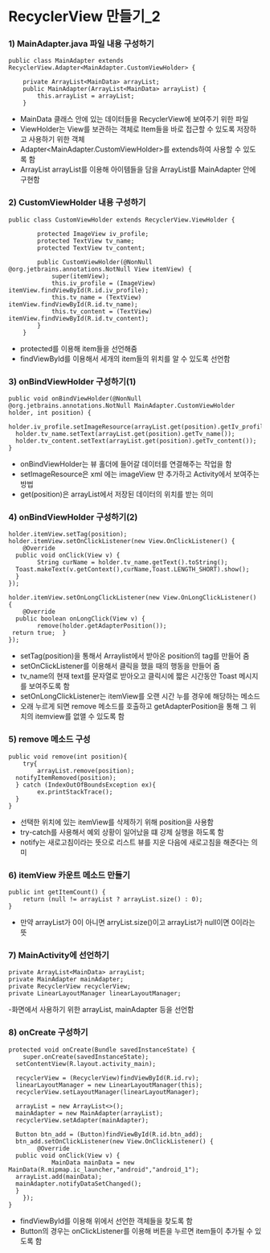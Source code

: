 # RecyclerView 만들기_2

### 1) MainAdapter.java 파일 내용 구성하기
```
public class MainAdapter extends RecyclerView.Adapter<MainAdapter.CustomViewHolder> {

    private ArrayList<MainData> arrayList;
    public MainAdapter(ArrayList<MainData> arrayList) {
        this.arrayList = arrayList;
    }
```
- MainData 클래스 안에 있는 데이터들을 RecyclerView에 보여주기 위한 파일
- ViewHolder는 View를 보관하는 객체로 Item들을 바로 접근할 수 있도록 저장하고 사용하기 위한 객체
- Adapter<MainAdapter.CustomViewHolder>를 extends하여 사용할 수 있도록 함
- ArrayList<MainData> arrayList를 이용해 아이템들을 담을 ArrayList를 MainAdapter 안에 구현함
   
### 2) CustomViewHolder 내용 구성하기
```
public class CustomViewHolder extends RecyclerView.ViewHolder {

        protected ImageView iv_profile;
        protected TextView tv_name;
        protected TextView tv_content;

        public CustomViewHolder(@NonNull @org.jetbrains.annotations.NotNull View itemView) {
            super(itemView);
            this.iv_profile = (ImageView) itemView.findViewById(R.id.iv_profile);
            this.tv_name = (TextView) itemView.findViewById(R.id.tv_name);
            this.tv_content = (TextView) itemView.findViewById(R.id.tv_content);
        }
    }  
```
- protected를 이용해 item들을 선언해줌
- findViewById를 이용해서 세개의 item들의 위치를 알 수 있도록 선언함

### 3)  onBindViewHolder 구성하기(1)
```
public void onBindViewHolder(@NonNull @org.jetbrains.annotations.NotNull MainAdapter.CustomViewHolder holder, int position) {  
    holder.iv_profile.setImageResource(arrayList.get(position).getIv_profile());  
  holder.tv_name.setText(arrayList.get(position).getTv_name());  
  holder.tv_content.setText(arrayList.get(position).getTv_content());  
}
```
- onBindViewHolder는 뷰 홀더에 들어갈 데이터를 연결해주는 작업을 함
- setImageResource은 xml 에는 imageView 만 추가하고 Activity에서 보여주는 방법
- get(position)은 arrayList에서 저장된 데이터의 위치를 받는 의미

### 4) onBindViewHolder 구성하기(2)
```
holder.itemView.setTag(position);  
holder.itemView.setOnClickListener(new View.OnClickListener() {  
    @Override  
  public void onClick(View v) {  
        String curName = holder.tv_name.getText().toString();  
  Toast.makeText(v.getContext(),curName,Toast.LENGTH_SHORT).show(); 
  }  
});  
  
holder.itemView.setOnLongClickListener(new View.OnLongClickListener() {  
    @Override  
  public boolean onLongClick(View v) {  
        remove(holder.getAdapterPosition());  
 return true;  }  
});
```
- setTag(position)을 통해서 Arraylist에서 받아온 position의 tag를 만들어 줌
- setOnClickListener를 이용해서 클릭을 했을 때의 행동을 만들어 줌
- tv_name의 현재 text를 문자열로 받아오고 클릭시에 짧은 시간동안 Toast 메시지를 보여주도록 함
- setOnLongClickListener는 itemView를 오랜 시간 누를 경우에 해당하는 메소드
- 오래 누르게 되면 remove 메소드를 호출하고 getAdapterPosition을 통해 그 위치의 itemview를 없앨 수 있도록 함

### 5) remove 메소드 구성
```
public void remove(int position){  
    try{  
        arrayList.remove(position);  
  notifyItemRemoved(position);  
  } catch (IndexOutOfBoundsException ex){  
        ex.printStackTrace();  
  }  
}
```
- 선택한 위치에 있는 itemView를 삭제하기 위해 position을 사용함
- try-catch를 사용해서 예외 상황이 일어났을 떄 강제 실행을 하도록 함
- notify는 새로고침이라는 뜻으로 리스트 뷰를 지운 다음에 새로고침을 해준다는 의미

### 6)   itemView 카운트 메소드 만들기
```
public int getItemCount() {  
    return (null != arrayList ? arrayList.size() : 0);  
}
```
- 만약 arrayList가 0이 아니면  arryList.size()이고 arrayList가 null이면 0이라는 뜻
### 7) MainActivity에 선언하기
```
private ArrayList<MainData> arrayList;  
private MainAdapter mainAdapter;  
private RecyclerView recyclerView;  
private LinearLayoutManager linearLayoutManager;
```
-화면에서 사용하기 위한 arrayList, mainAdapter 등을 선언함

### 8) onCreate 구성하기
```
protected void onCreate(Bundle savedInstanceState) {  
    super.onCreate(savedInstanceState);  
  setContentView(R.layout.activity_main);  
  
  recyclerView = (RecyclerView)findViewById(R.id.rv);  
  linearLayoutManager = new LinearLayoutManager(this);  
  recyclerView.setLayoutManager(linearLayoutManager);  
    
  arrayList = new ArrayList<>();  
  mainAdapter = new MainAdapter(arrayList);  
  recyclerView.setAdapter(mainAdapter);  
  
  Button btn_add = (Button)findViewById(R.id.btn_add);  
  btn_add.setOnClickListener(new View.OnClickListener() {  
        @Override  
  public void onClick(View v) {  
            MainData mainData = new MainData(R.mipmap.ic_launcher,"android","android_1");  
  arrayList.add(mainData);  
  mainAdapter.notifyDataSetChanged();  
  }  
    });  
}
```
- findViewById를 이용해 위에서 선언한 객체들을 찾도록 함
- Button의 경우는  onClickListener를 이용해 버튼을 누르면 item들이 추가될 수 있도록 함

